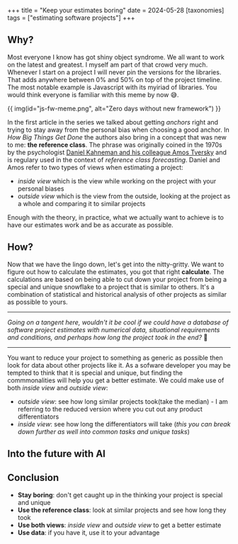 +++
title = "Keep your estimates boring"
date = 2024-05-28
[taxonomies]
  tags = ["estimating software projects"]
+++

## Why?
Most everyone I know has got shiny object syndrome. We all want to work on the latest and greatest. I myself am part of that crowd very much. Whenever I start on a project I will never pin the versions for the libraries. That adds anywhere between 0% and 50% on top of the project timeline. The most notable example is Javascript with its myiriad of libraries. You would think everyone is familiar with this meme by now :sweat_smile:.

{{ img(id="js-fw-meme.png", alt="Zero days without new framework") }}

In the first article in the series we talked about getting _anchors_ right and trying to stay away from the personal bias when choosing a good anchor. In _How Big Things Get Done_ the authors also bring in a concept that was new to me: **the reference class**.
The phrase was originally coined in the 1970s by the psychologist [Daniel Kahneman and his colleague Amos Tversky](https://www.newyorker.com/books/page-turner/the-two-friends-who-changed-how-we-think-about-how-we-think) and is regulary used in the context of _reference class forecasting_.
Daniel and Amos refer to two types of views when estimating a project:
- _inside view_ which is the view while working on the project with your personal biases
- _outside view_ which is the view from the outside, looking at the project as a whole and comparing it to similar projects

Enough with the theory, in practice, what we actually want to achieve is to have our estimates work and be as accurate as possible.

## How?

Now that we have the lingo down, let's get into the nitty-gritty. We want to figure out how to calculate the estimates, you got that right **calculate**. The calculations are based on being able to cut down your project from being a special and unique snowflake to a project that is similar to others. It's a combination of statistical and historical analysis of other projects as similar as possible to yours.

---
_Going on a tangent here, wouldn't it be cool if we could have a database of software project estimates with numerical data, situational requirements and conditions, and perhaps how long the project took in the end?_ :thinking:
___

You want to reduce your project to something as generic as possible then look for data about other projects like it. As a sofware developer you may be tempted to think that it is special and unique, but finding the commmonalities will help you get a better estimate.
We could make use of both _inside view_ and _outside view_:
- _outside view_: see how long similar projects took(take the median) - I am referring to the reduced version where you cut out any product differentiators
- _inside view_: see how long the differentiators will take (_this you can break down further as well into common tasks and unique tasks_)

## Into the future with AI


## Conclusion
- **Stay boring**: don't get caught up in the thinking your project is special and unique
- **Use the reference class**: look at similar projects and see how long they took
- **Use both views**: _inside view_ and _outside view_ to get a better estimate
- **Use data**: if you have it, use it to your advantage
